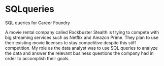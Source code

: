 # SQLqueries

SQL queries for Career Foundry

A movie rental company called Rockbuster Stealth is trying to compete with big streaming services such as Netflix and Amazon Prime. They plan to use their existing movie licenses to stay competitive despite this stiff competition. My role as the data analyst was to use SQL queries to analyze the data and answer the relevant business questions the company had in order to accomplish their goals.
